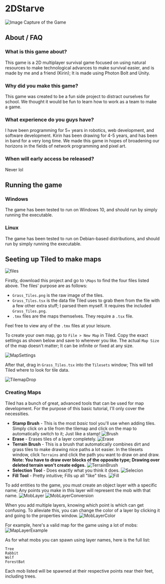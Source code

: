 # 2DStarve
![Image Capture of the Game](2DStarve.gif)

## About / FAQ
### What is this game about?
This game is a 2D multiplayer survival game focused on using natural resources to make technological advances to make survival easier, and is made by me and a friend (Kirin); It is made using Photon Bolt and Unity.
### Why did you make this game?
This game was created to be a fun side project to distract ourselves for school. We thought it would be fun to learn how to work as a team to make a game.
### What experience do you guys have?
I have been programming for 5+ years in robotics, web development, and software development. Kirin has been drawing for 4-5 years, and has been in band for a very long time. We made this game in hopes of broadening our horizons in the fields of network programming and pixel art.
### When will early access be released?
Never lol

## Running the game
### Windows
The game has been tested to run on Windows 10, and should run by simply running the executable.

### Linux
The game has been tested to run on Debian-based distributions, and should run by simply running the executable.


## Seeting up Tiled to make maps

![files](MapGuide/Files.PNG)

Firstly, download this project and go to `\Maps` to find the four files listed above. The files' purpose are as follows:
* `Grass_Tiles.png` is the raw image of the tiles.
* `Grass_Tiles.tsx` is the data file Tiled uses to grab them from the file with a few other extra stuff; I parsed them myself. It requires the included `Grass_Tiles.png`.
* `.tmx` files are the maps themselves. They require a `.tsx` file.

Feel free to view any of the `.tmx` files at your leisure.

To create your own map, go to `File > New Map` in Tiled. Copy the exact settings as shown below and save to wherever you like. The actual `Map Size` of the map doesn't matter; It can be infinite or fixed at any size.

![MapSettings](MapGuide/MapSettings.PNG)

After that, drag in `Grass_Tiles.tsx` into the `Tilesets` window; This will tell Tiled where to look for tile data.

![TilemapDrop](MapGuide/TilemapDrop.gif)


### Creating Maps
Tiled has a bunch of great, advanced tools that can be used for map development. For the purpose of this basic tutorial, I'll only cover the necessities.
* **Stamp Brush** - This is the most *basic* tool you'll use when adding tiles. Simply click on a tile from the tilemap and click on the map to automatically switch to it; Just like a stamp! ![Brush](MapGuide/Brush.gif)
* **Erase** - Erases tiles of a layer completely. ![Erase](MapGuide/Eraser.gif)
* **Terrain Brush** - This is a brush that automatically combines dirt and grass tiles to make drawing nice paths a lot easier. In the tilesets window, click `Terrains` and click the path you want to draw on and draw. **Note: You have to draw over blocks of the opposite type; Drawing over deleted terrain won't create edges.** ![TerrainBrush](MapGuide/TerrainBrush.gif)
* **Selection Tool** - Does exactly what you think it does. ![Selecion](MapGuide/Selection.gif)
* **Fill Tool** - Pretty intuitive; Fills up all "like" tiles. ![Fill](MapGuide/Fill.gif)

To add entities to the game, you must create an object layer with a specific name; Any points you make in this layer will represent the mob with that name.
![MobLayer](MapGuide/MobLayer.gif)
![MobLayerConversion](MapGuide/MobLayerConversion.PNG)

When you add multiple layers, knowing which point is which can get confusing. To alleviate this, you can change the color of a layer by clicking it and going to the properties window. 
![MobLayerColor](MapGuide/MobLayerColor.gif)

For example, here's a valid map for the game using a lot of mobs:
![MapLayerExample](MapGuide/MapLayerExample.PNG)

As for what mobs you can spawn using layer names, here is the full list:

    Tree
    Rabbit
    Wolf
    ForestBat

Each mob listed will be spawned at their respective points near their feet, including trees.

